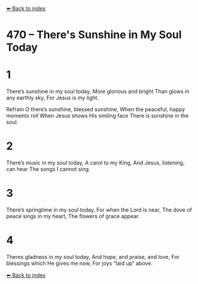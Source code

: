 [⬅️ Back to index](../README.md)

# 470 – There's Sunshine in My Soul Today


# 1
There’s sunshine in my soul today,
More glorious and bright
Than glows in any earthly sky,
For Jesus is my light.

Refrain
O there’s sunshine, blessed sunshine,
When the peaceful, happy moments roll
When Jesus shows His smiling face
There is sunshine in the soul.

# 2
There’s music in my soul today,
A carol to my King,
And Jesus, listening, can hear
The songs I cannot sing.

# 3
There’s springtime in my soul today,
For when the Lord is near,
The dove of peace sings in my heart,
The flowers of grace appear.

# 4
Theres gladness in my soul today,
And hope, and praise, and love,
For blessings which He gives me now,
For joys “laid up” above.

[⬅️ Back to index](../README.md)
